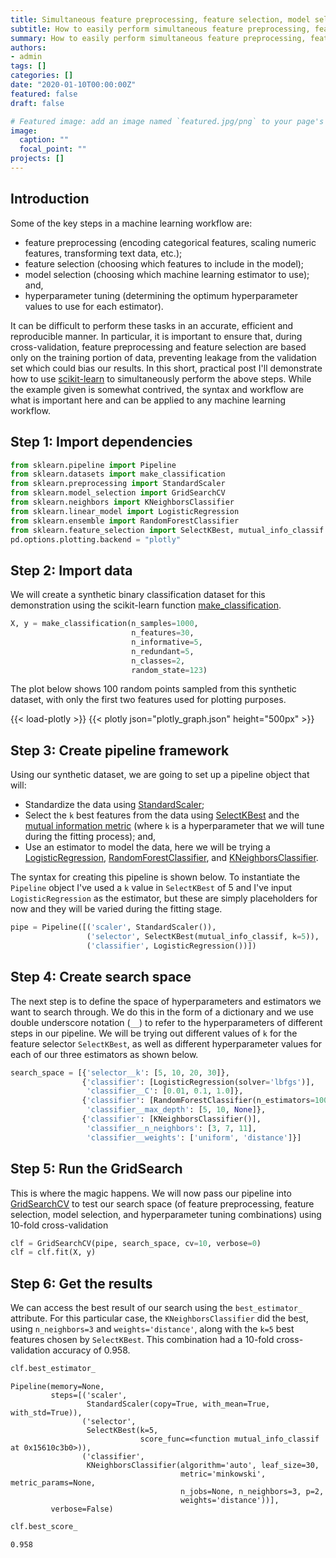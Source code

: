 ```yaml
---
title: Simultaneous feature preprocessing, feature selection, model selection, and hyperparameter tuning in scikit-learn with Pipeline and GridSearchCV
subtitle: How to easily perform simultaneous feature preprocessing, feature selection, model selection, and hyperparameter tuning in just a few lines of code using Python and scikit-learn.
summary: How to easily perform simultaneous feature preprocessing, feature selection, model selection, and hyperparameter tuning in just a few lines of code using Python and scikit-learn.
authors:
- admin
tags: []
categories: []
date: "2020-01-10T00:00:00Z"
featured: false
draft: false

# Featured image: add an image named `featured.jpg/png` to your page's folder.
image:
  caption: ""
  focal_point: ""
projects: []
---
```

## Introduction

Some of the key steps in a machine learning workflow are:

- feature preprocessing (encoding categorical features, scaling numeric features, transforming text data, etc.);
- feature selection (choosing which features to include in the model);
- model selection (choosing which machine learning estimator to use); and,
- hyperparameter tuning (determining the optimum hyperparameter values to use for each estimator).

It can be difficult to perform these tasks in an accurate, efficient and reproducible manner. In particular, it is important to ensure that, during cross-validation, feature preprocessing and feature selection are based only on the training portion of data, preventing leakage from the validation set which could bias our results. In this short, practical post I'll demonstrate how to use [scikit-learn](https://scikit-learn.org/stable/) to simultaneously perform the above steps. While the example given is somewhat contrived, the syntax and workflow are what is important here and can be applied to any machine learning workflow.

## Step 1: Import dependencies


```python
from sklearn.pipeline import Pipeline
from sklearn.datasets import make_classification
from sklearn.preprocessing import StandardScaler
from sklearn.model_selection import GridSearchCV
from sklearn.neighbors import KNeighborsClassifier
from sklearn.linear_model import LogisticRegression
from sklearn.ensemble import RandomForestClassifier
from sklearn.feature_selection import SelectKBest, mutual_info_classif
pd.options.plotting.backend = "plotly"
```

## Step 2: Import data

We will create a synthetic binary classification dataset for this demonstration using the scikit-learn function [make_classification](https://scikit-learn.org/stable/modules/generated/sklearn.datasets.make_classification.html).


```python
X, y = make_classification(n_samples=1000,
                           n_features=30,
                           n_informative=5,
                           n_redundant=5,
                           n_classes=2,
                           random_state=123)
```

The plot below shows 100 random points sampled from this synthetic dataset, with only the first two features used for plotting purposes.

{{< load-plotly >}}
{{< plotly json="plotly_graph.json" height="500px" >}}

## Step 3: Create pipeline framework

Using our synthetic dataset, we are going to set up a pipeline object that will:

- Standardize the data using [StandardScaler](https://scikit-learn.org/stable/modules/generated/sklearn.preprocessing.StandardScaler.html);
- Select the `k` best features from the data using [SelectKBest](https://scikit-learn.org/stable/modules/generated/sklearn.feature_selection.SelectKBest.html) and the [mutual information metric](https://scikit-learn.org/stable/modules/generated/sklearn.feature_selection.mutual_info_classif.html) (where `k` is a hyperparameter that we will tune during the fitting process); and,
- Use an estimator to model the data, here we will be trying a [LogisticRegression](https://scikit-learn.org/stable/modules/generated/sklearn.linear_model.LogisticRegression.html), [RandomForestClassifier](https://scikit-learn.org/stable/modules/generated/sklearn.ensemble.RandomForestClassifier.html), and [KNeighborsClassifier](https://scikit-learn.org/stable/modules/generated/sklearn.neighbors.KNeighborsClassifier.html).

The syntax for creating this pipeline is shown below. To instantiate the `Pipeline` object I've used  a `k` value in `SelectKBest` of 5 and I've input `LogisticRegression` as the estimator, but these are simply placeholders for now and they will be varied during the fitting stage.


```python
pipe = Pipeline([('scaler', StandardScaler()),
                 ('selector', SelectKBest(mutual_info_classif, k=5)),
                 ('classifier', LogisticRegression())])
```

## Step 4: Create search space

The next step is to define the space of hyperparameters and estimators we want to search through. We do this in the form of a dictionary and we use double underscore notation (`__`) to refer to the hyperparameters of different steps in our pipeline. We will be trying out different values of `k` for the feature selector `SelectKBest`, as well as different hyperparameter values for each of our three estimators as shown below.


```python
search_space = [{'selector__k': [5, 10, 20, 30]},
                {'classifier': [LogisticRegression(solver='lbfgs')],
                 'classifier__C': [0.01, 0.1, 1.0]},
                {'classifier': [RandomForestClassifier(n_estimators=100)],
                 'classifier__max_depth': [5, 10, None]},
                {'classifier': [KNeighborsClassifier()],
                 'classifier__n_neighbors': [3, 7, 11],
                 'classifier__weights': ['uniform', 'distance']}]
```

## Step 5: Run the GridSearch

This is where the magic happens. We will now pass our pipeline into [GridSearchCV](https://scikit-learn.org/stable/modules/generated/sklearn.model_selection.GridSearchCV.html) to test our search space (of feature preprocessing, feature selection, model selection, and hyperparameter tuning combinations) using 10-fold cross-validation


```python
clf = GridSearchCV(pipe, search_space, cv=10, verbose=0)
clf = clf.fit(X, y)
```

## Step 6: Get the results

We can access the best result of our search using the `best_estimator_` attribute. For this particular case, the `KNeighborsClassifier` did the best, using `n_neighbors=3` and `weights='distance'`, along with the `k=5` best features chosen by `SelectKBest`. This combination had a 10-fold cross-validation accuracy of 0.958.


```python
clf.best_estimator_
```




    Pipeline(memory=None,
             steps=[('scaler',
                     StandardScaler(copy=True, with_mean=True, with_std=True)),
                    ('selector',
                     SelectKBest(k=5,
                                 score_func=<function mutual_info_classif at 0x15610c3b0>)),
                    ('classifier',
                     KNeighborsClassifier(algorithm='auto', leaf_size=30,
                                          metric='minkowski', metric_params=None,
                                          n_jobs=None, n_neighbors=3, p=2,
                                          weights='distance'))],
             verbose=False)




```python
clf.best_score_
```




    0.958


